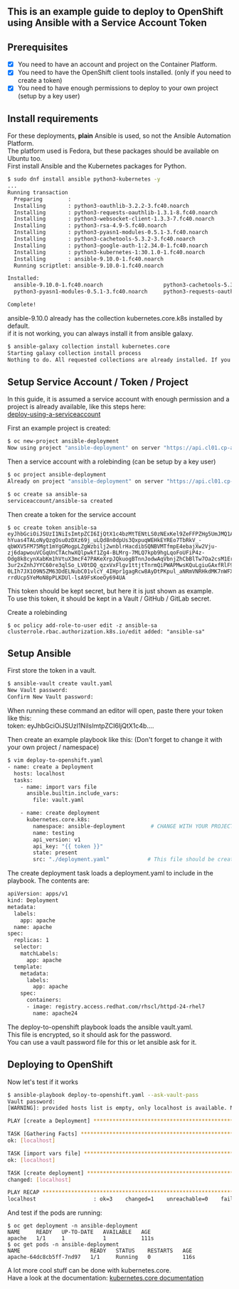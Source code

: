 ## This is an example guide to deploy to OpenShift using Ansible with a Service Account Token

## Prerequisites
- [x] You need to have an account and project on the Container Platform.
- [x] You need to have the OpenShift client tools installed. (only if you need to create a token)
- [x] You need to have enough permissions to deploy to your own project (setup by a key user)

## Install requirements

For these deployments, **plain** Ansible is used, so not the Ansible Automation Platform.  
The platform used is Fedora, but these packages should be available on Ubuntu too.  
First install Ansible and the Kubernetes packages for Python.

```bash
$ sudo dnf install ansible python3-kubernetes -y
...
Running transaction
  Preparing        :                                                                                                                                                                                                                    1/1 
  Installing       : python3-oauthlib-3.2.2-3.fc40.noarch                                                                                                                                                                               1/9 
  Installing       : python3-requests-oauthlib-1.3.1-8.fc40.noarch                                                                                                                                                                      2/9 
  Installing       : python3-websocket-client-1.3.3-7.fc40.noarch                                                                                                                                                                       3/9 
  Installing       : python3-rsa-4.9-5.fc40.noarch                                                                                                                                                                                      4/9 
  Installing       : python3-pyasn1-modules-0.5.1-3.fc40.noarch                                                                                                                                                                         5/9 
  Installing       : python3-cachetools-5.3.2-3.fc40.noarch                                                                                                                                                                             6/9 
  Installing       : python3-google-auth-1:2.34.0-1.fc40.noarch                                                                                                                                                                         7/9 
  Installing       : python3-kubernetes-1:30.1.0-1.fc40.noarch                                                                                                                                                                          8/9 
  Installing       : ansible-9.10.0-1.fc40.noarch                                                                                                                                                                                       9/9 
  Running scriptlet: ansible-9.10.0-1.fc40.noarch                                                                                                                                                                                       9/9 

Installed:
  ansible-9.10.0-1.fc40.noarch                   python3-cachetools-5.3.2-3.fc40.noarch            python3-google-auth-1:2.34.0-1.fc40.noarch     python3-kubernetes-1:30.1.0-1.fc40.noarch        python3-oauthlib-3.2.2-3.fc40.noarch    
  python3-pyasn1-modules-0.5.1-3.fc40.noarch     python3-requests-oauthlib-1.3.1-8.fc40.noarch     python3-rsa-4.9-5.fc40.noarch                  python3-websocket-client-1.3.3-7.fc40.noarch    

Complete!
```
ansible-9.10.0 already has the collection kubernetes.core.k8s installed by default.  
if it is not working, you can always install it from ansible galaxy.
```bash
$ ansible-galaxy collection install kubernetes.core 
Starting galaxy collection install process
Nothing to do. All requested collections are already installed. If you want to reinstall them, consider using `--force`.
```
## Setup Service Account / Token / Project

In this guide, it is assumed a service account with enough permission and a project is already available, like this steps here:  
<a href="https://docs.cp.its.uu.nl/content/guides/deploy-using-a-serviceaccount/" target="_blank">deploy-using-a-serviceaccount</a>

First an example project is created:

```bash
$ oc new-project ansible-deployment
Now using project "ansible-deployment" on server "https://api.cl01.cp-acc.its.uu.nl:6443".
```

Then a service account with a rolebinding (can be setup by a key user)

```bash
$ oc project ansible-deployment
Already on project "ansible-deployment" on server "https://api.cl01.cp-acc.its.uu.nl:6443".

$ oc create sa ansible-sa
serviceaccount/ansible-sa created
```

Then create a token for the service account
```
$ oc create token ansible-sa
eyJhbGciOiJSUzI1NiIsImtpZCI6IjQtX1c4bzMtTENtLS0zNExKel9ZeFFPZHg5UmJMQ1A1U3R2MFBnVFF1RWcifQ.eyJhdWQiOlsiaHR0cHM6Ly9rdWJlcm5ldGVzLmRlZmF1bHQuc3ZjIl0sImV4cCI6MTcyNjg0MDM4MiwiaWF0IjoxNzI2ODM2NzgyLCJpc3MiOiJodHRwczovL2t1YmVybmV0ZXMuZGVmYXVsdC5zdmMiLCJrdWJlcm5ldGVzLmlvIjp7Im5hbWVzcGFjZSI6ImFuc2libGUtZGVwbG95bWVudCIsInNlcnZpY2VhY2NvdW50Ijp7Im5hbWUiOiJhbnNpYmxlLXNhIiwidWlkIjoiMWJkNWYxYTYtMDU5Ni00MDkzLWI5MDgtMmEyOTA3NTI0MTY3In19LCJuYmYiOjE3MjY4MzY3ODIsInN1YiI6InN5c3RlbTpzZXJ2aWNlYWNjb3VudDphbnNpYmxlLWRlcGxveW1lbnQ6YW5zaWJsZS1zYSJ9.jmE1BdXW8UcjKa4-hYuas4TALoNyQzgOsu0zDXz69j_uLQd8n0dpUs3QxpuqWEHkEYREo7TbRkV_-qbWXV5FM75Mgt1mYgGMogpLZgWzbilj2wnblrHacdibSQNBVMTfmpE4ebajXw2Vju-zj6dapwouVCGqUnCTAchwXQlpwkf1Zg4-BLMrg-7MLQ7kpb9hgLqoFoUFiP4z-Odg8k8cynXabKm1hVtuX3mcF47PAKeXrpJQkuogBTnnJodwAqVbnjZhCbBlTw7Oa2csM1ErE9n12o_M21Ex4RFKDhyw7HO7ra3ynwDURj8mqbKb0nvXi2H9LfH_8lPEEAA8x6jmfVk3e9ow6I6p8ervj_XxTxD1nQe03chaXa15LozkFTxf9eP278Iqs8s2JwZYggpweZwtZhL0oNcIhCG4aPqkTICJeq3qzWq569ektUQ5FZmqNVNAUvaNCGWJglQuoLy4fBaQ-3ur2xZnhJYYC60re3qlSo_LV0tDQ_qzxVxFlgv1ttjtTnrmQiPWAPMwsKQuLgiuGAxfRlF9z1_B9Rm4s-0LIh7JX1O9N5ZM63DdELNubC01vlcY_4IHpr1gagRcw8AyDtPKpul_aNRmVNRHkdMK7nWFXyR6F7VrgLuKXP9IqW6kE-rrdUcp5YeMoN8pPLKDUl-lsA9FsKoeOy694UA
```
This token should be kept secret, but here it is just shown as example.  
To use this token, it should be kept in a Vault / GitHub / GitLab secret.  

Create a rolebinding
```
$ oc policy add-role-to-user edit -z ansible-sa
clusterrole.rbac.authorization.k8s.io/edit added: "ansible-sa"
```

## Setup Ansible
First store the token in a vault. 

```bash
$ ansible-vault create vault.yaml
New Vault password: 
Confirm New Vault password: 
```
When running these command an editor will open, paste there your token like this:  
token: eyJhbGciOiJSUzI1NiIsImtpZCI6IjQtX1c4b....

Then create an example playbook like this: (Don't forget to change it with your own project / namespace)

```bash
$ vim deploy-to-openshift.yaml
- name: create a Deployment
  hosts: localhost
  tasks:
    - name: import vars file
      ansible.builtin.include_vars:
        file: vault.yaml

    - name: create deployment
      kubernetes.core.k8s:
        namespace: ansible-deployment        # CHANGE WITH YOUR PROJECT / NAMESPACE
        name: testing
        api_version: v1
        api_key: "{{ token }}"
        state: present
        src: "./deployment.yaml"            # This file should be created
```
The create deployment task loads a deployment.yaml to include in the playbook.
The contents are:
```bash
apiVersion: apps/v1
kind: Deployment
metadata:
  labels:
    app: apache
  name: apache
spec:
  replicas: 1
  selector:
    matchLabels:
      app: apache
  template:
    metadata:
      labels:
        app: apache
    spec:
      containers:
      - image: registry.access.redhat.com/rhscl/httpd-24-rhel7
        name: apache24
```
The deploy-to-openshift playbook loads the ansible vault.yaml.  
This file is encrypted, so it should ask for the password.  
You can use a vault password file for this or let ansible ask for it.

## Deploying to OpenShift
Now let's test if it works
```bash
$ ansible-playbook deploy-to-openshift.yaml --ask-vault-pass 
Vault password: 
[WARNING]: provided hosts list is empty, only localhost is available. Note that the implicit localhost does not match 'all'

PLAY [create a Deployment] *****************************************************************************************************************************************************************************************************************

TASK [Gathering Facts] *********************************************************************************************************************************************************************************************************************
ok: [localhost]

TASK [import vars file] ********************************************************************************************************************************************************************************************************************
ok: [localhost]

TASK [create deployment] *******************************************************************************************************************************************************************************************************************
changed: [localhost]

PLAY RECAP *********************************************************************************************************************************************************************************************************************************
localhost                  : ok=3    changed=1    unreachable=0    failed=0    skipped=0    rescued=0    ignored=0   
```

And test if the pods are running:
```
$ oc get deployment -n ansible-deployment
NAME     READY   UP-TO-DATE   AVAILABLE   AGE
apache   1/1     1            1           111s
$ oc get pods -n ansible-deployment
NAME                      READY   STATUS    RESTARTS   AGE
apache-64dc8cb5ff-7nd97   1/1     Running   0          116s
```
A lot more cool stuff can be done with kubernetes.core.  
Have a look at the documentation: <a href="https://github.com/ansible-collections/kubernetes.core" target="_blank">kubernetes.core documentation</a>
